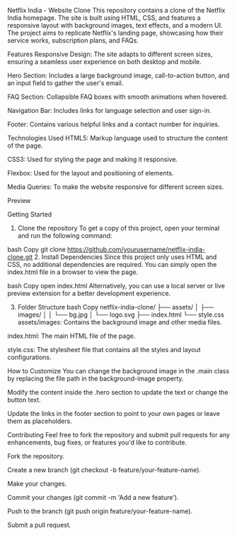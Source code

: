 Netflix India - Website Clone
This repository contains a clone of the Netflix India homepage. The site is built using HTML, CSS, and features a responsive layout with background images, text effects, and a modern UI. The project aims to replicate Netflix's landing page, showcasing how their service works, subscription plans, and FAQs.

Features
Responsive Design: The site adapts to different screen sizes, ensuring a seamless user experience on both desktop and mobile.

Hero Section: Includes a large background image, call-to-action button, and an input field to gather the user's email.

FAQ Section: Collapsible FAQ boxes with smooth animations when hovered.

Navigation Bar: Includes links for language selection and user sign-in.

Footer: Contains various helpful links and a contact number for inquiries.

Technologies Used
HTML5: Markup language used to structure the content of the page.

CSS3: Used for styling the page and making it responsive.

Flexbox: Used for the layout and positioning of elements.

Media Queries: To make the website responsive for different screen sizes.

Preview

Getting Started
1. Clone the repository
To get a copy of this project, open your terminal and run the following command:

bash
Copy
git clone https://github.com/yourusername/netflix-india-clone.git
2. Install Dependencies
Since this project only uses HTML and CSS, no additional dependencies are required. You can simply open the index.html file in a browser to view the page.

bash
Copy
open index.html
Alternatively, you can use a local server or live preview extension for a better development experience.

3. Folder Structure
bash
Copy
netflix-india-clone/
├── assets/
│   ├── images/
│   │   └── bg.jpg
│   └── logo.svg
├── index.html
└── style.css
assets/images: Contains the background image and other media files.

index.html: The main HTML file of the page.

style.css: The stylesheet file that contains all the styles and layout configurations.

How to Customize
You can change the background image in the .main class by replacing the file path in the background-image property.

Modify the content inside the .hero section to update the text or change the button text.

Update the links in the footer section to point to your own pages or leave them as placeholders.

Contributing
Feel free to fork the repository and submit pull requests for any enhancements, bug fixes, or features you'd like to contribute.

Fork the repository.

Create a new branch (git checkout -b feature/your-feature-name).

Make your changes.

Commit your changes (git commit -m 'Add a new feature').

Push to the branch (git push origin feature/your-feature-name).

Submit a pull request.
